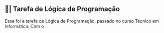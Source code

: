 ## 📑| Tarefa de Lógica de Programação

  Essa foi a tarefa de Lógica de Programação, passado no curso Técnico em Informática. Com o 
















